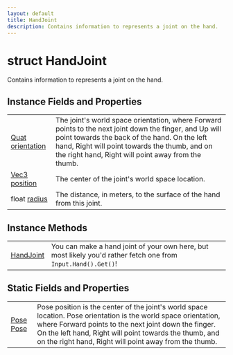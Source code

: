 ```yaml
---
layout: default
title: HandJoint
description: Contains information to represents a joint on the hand.
---
```

# struct HandJoint

Contains information to represents a joint on the hand.


## Instance Fields and Properties

|  |  |
|--|--|
|[Quat]({{site.url}}/Pages/Reference/Quat.html) [orientation]({{site.url}}/Pages/Reference/HandJoint/orientation.html)|The joint's world space orientation, where Forward points to the next joint down the finger, and Up will point towards the back of the hand. On the left hand, Right will point towards the thumb, and on the right hand, Right will point away from the thumb.|
|[Vec3]({{site.url}}/Pages/Reference/Vec3.html) [position]({{site.url}}/Pages/Reference/HandJoint/position.html)|The center of the joint's world space location.|
|float [radius]({{site.url}}/Pages/Reference/HandJoint/radius.html)|The distance, in meters, to the surface of the hand from this joint.|


## Instance Methods

|  |  |
|--|--|
|[HandJoint]({{site.url}}/Pages/Reference/HandJoint/HandJoint.html)|You can make a hand joint of your own here, but most likely you'd rather fetch one from `Input.Hand().Get()`!|


## Static Fields and Properties

|  |  |
|--|--|
|[Pose]({{site.url}}/Pages/Reference/Pose.html) [Pose]({{site.url}}/Pages/Reference/HandJoint/Pose.html)|Pose position is the center of the joint's world space location. Pose orientation is the world space orientation, where Forward points to the next joint down the finger. On the left hand, Right will point towards the thumb, and on the right hand, Right will point away from the thumb.|


